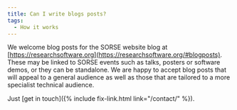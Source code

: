 ```yaml
---
title: Can I write blogs posts?
tags:
  - How it works
---
```

We welcome blog posts for the SORSE website blog at [https://researchsoftware.org](https://researchsoftware.org/#blogposts). These may be linked to SORSE events such as talks, posters or software demos, or they can be standalone. We are happy to accept blog posts that will appeal to a general audience as well as those that are tailored to a more specialist technical audience.

Just [get in touch]({% include fix-link.html link="/contact/" %}).
